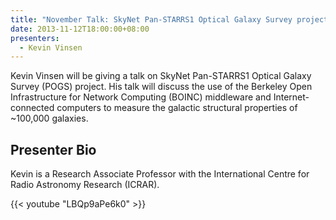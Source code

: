 ```yaml
---
title: "November Talk: SkyNet Pan-STARRS1 Optical Galaxy Survey project"
date: 2013-11-12T18:00:00+08:00
presenters:
  - Kevin Vinsen
---
```


Kevin Vinsen will be giving a talk on SkyNet Pan-STARRS1 Optical
Galaxy Survey (POGS) project. His talk will discuss the use of the
Berkeley Open Infrastructure for Network Computing (BOINC) middleware
and Internet-connected computers to measure the galactic structural
properties of ~100,000 galaxies.
<!--more-->

## Presenter Bio

Kevin is a Research Associate Professor with the International Centre
for Radio Astronomy Research (ICRAR).

{{< youtube "LBQp9aPe6k0" >}}
